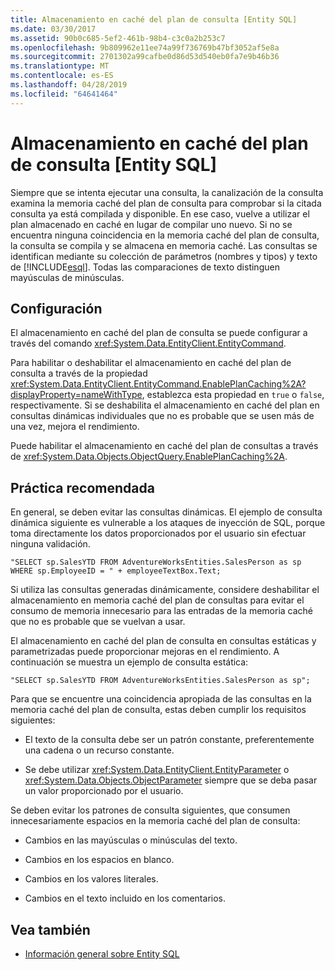 ```yaml
---
title: Almacenamiento en caché del plan de consulta [Entity SQL]
ms.date: 03/30/2017
ms.assetid: 90b0c685-5ef2-461b-98b4-c3c0a2b253c7
ms.openlocfilehash: 9b809962e11ee74a99f736769b47bf3052af5e8a
ms.sourcegitcommit: 2701302a99cafbe0d86d53d540eb0fa7e9b46b36
ms.translationtype: MT
ms.contentlocale: es-ES
ms.lasthandoff: 04/28/2019
ms.locfileid: "64641464"
---
```

# <a name="query-plan-caching-entity-sql"></a>Almacenamiento en caché del plan de consulta [Entity SQL]
Siempre que se intenta ejecutar una consulta, la canalización de la consulta examina la memoria caché del plan de consulta para comprobar si la citada consulta ya está compilada y disponible. En ese caso, vuelve a utilizar el plan almacenado en caché en lugar de compilar uno nuevo. Si no se encuentra ninguna coincidencia en la memoria caché del plan de consulta, la consulta se compila y se almacena en memoria caché. Las consultas se identifican mediante su colección de parámetros (nombres y tipos) y texto de [!INCLUDE[esql](../../../../../../includes/esql-md.md)]. Todas las comparaciones de texto distinguen mayúsculas de minúsculas.  
  
## <a name="configuration"></a>Configuración  
 El almacenamiento en caché del plan de consulta se puede configurar a través del comando <xref:System.Data.EntityClient.EntityCommand>.  
  
 Para habilitar o deshabilitar el almacenamiento en caché del plan de consulta a través de la propiedad <xref:System.Data.EntityClient.EntityCommand.EnablePlanCaching%2A?displayProperty=nameWithType>, establezca esta propiedad en `true` o `false`, respectivamente. Si se deshabilita el almacenamiento en caché del plan en consultas dinámicas individuales que no es probable que se usen más de una vez, mejora el rendimiento.  
  
 Puede habilitar el almacenamiento en caché del plan de consultas a través de <xref:System.Data.Objects.ObjectQuery.EnablePlanCaching%2A>.  
  
## <a name="recommended-practice"></a>Práctica recomendada  
 En general, se deben evitar las consultas dinámicas. El ejemplo de consulta dinámica siguiente es vulnerable a los ataques de inyección de SQL, porque toma directamente los datos proporcionados por el usuario sin efectuar ninguna validación.  
  
 `"SELECT sp.SalesYTD FROM AdventureWorksEntities.SalesPerson as sp WHERE sp.EmployeeID = " + employeeTextBox.Text;`  
  
 Si utiliza las consultas generadas dinámicamente, considere deshabilitar el almacenamiento en memoria caché del plan de consultas para evitar el consumo de memoria innecesario para las entradas de la memoria caché que no es probable que se vuelvan a usar.  
  
 El almacenamiento en caché del plan de consulta en consultas estáticas y parametrizadas puede proporcionar mejoras en el rendimiento. A continuación se muestra un ejemplo de consulta estática:  
  
```  
"SELECT sp.SalesYTD FROM AdventureWorksEntities.SalesPerson as sp";  
```  
  
 Para que se encuentre una coincidencia apropiada de las consultas en la memoria caché del plan de consulta, estas deben cumplir los requisitos siguientes:  
  
- El texto de la consulta debe ser un patrón constante, preferentemente una cadena o un recurso constante.  
  
- Se debe utilizar <xref:System.Data.EntityClient.EntityParameter> o <xref:System.Data.Objects.ObjectParameter> siempre que se deba pasar un valor proporcionado por el usuario.  
  
 Se deben evitar los patrones de consulta siguientes, que consumen innecesariamente espacios en la memoria caché del plan de consulta:  
  
- Cambios en las mayúsculas o minúsculas del texto.  
  
- Cambios en los espacios en blanco.  
  
- Cambios en los valores literales.  
  
- Cambios en el texto incluido en los comentarios.  
  
## <a name="see-also"></a>Vea también

- [Información general sobre Entity SQL](../../../../../../docs/framework/data/adonet/ef/language-reference/entity-sql-overview.md)
